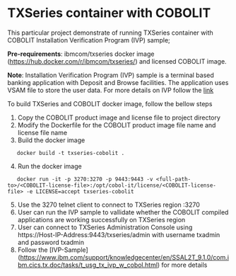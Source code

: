 # TXSeries container with COBOLIT

This particular project demonstrate of running TXSeries container with COBOLIT Installation Verification Program (IVP) sample;

**Pre-requirements**: ibmcom/txseries docker image (https://hub.docker.com/r/ibmcom/txseries/) and licensed COBOLIT image. 

**Note**: Installation Verification Program (IVP) sample is a terminal based banking application with Deposit and Browse facilities. The application uses VSAM file to store the user data. For more details on IVP follow the [link](https://www.ibm.com/support/knowledgecenter/en/SSAL2T_9.1.0/com.ibm.cics.tx.doc/tasks/t_usg_tx_ivp_w_cobol.html)

To build TXSeries and COBOLIT docker image, follow the bellow steps

1. Copy the COBOLIT product image and license file to project directory
2. Modify the Dockerfile for the COBOLIT product image file name and license file name 
3. Build the docker image 
```
   docker build -t txseries-cobolit .
```
4. Run the docker image
```
   docker run -it -p 3270:3270 -p 9443:9443 -v <full-path-to>/<COBOLIT-license-file>:/opt/cobol-it/license/<COBOLIT-license-file> -e LICENSE=accept txseries-cobolit
```   
5. Use the 3270 telnet client to connect to TXSeries region <Host IP Address>:3270
6. User can run the IVP sample to vallidate whether the COBOLIT compiled applications are working successfully on TXSeries region
7. User can connect to TXSeries Administration Console using https://Host-IP-Address:9443/txseries/admin  with username txadmin and password txadmin
8. Follow the [IVP-Sample] (https://www.ibm.com/support/knowledgecenter/en/SSAL2T_9.1.0/com.ibm.cics.tx.doc/tasks/t_usg_tx_ivp_w_cobol.html) for more details

